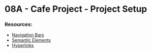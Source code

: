 # 08A - Cafe Project - Project Setup
### Resources:
- [Navigation Bars](https://www.w3schools.com/css/css_navbar.asp)
- [Semantic Elements](https://www.w3schools.com/html/html5_semantic_elements.asp)
- [Hyperlinks](https://www.w3schools.com/html/html_links.asp)